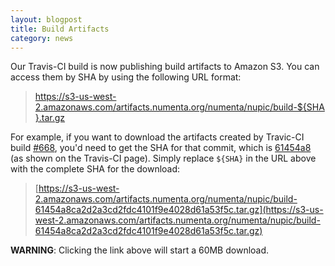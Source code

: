 ```yaml
---
layout: blogpost
title: Build Artifacts
category: news
---
```


Our Travis-CI build is now publishing build artifacts to Amazon S3. You can access them by SHA by using the following URL format:

> https://s3-us-west-2.amazonaws.com/artifacts.numenta.org/numenta/nupic/build-${SHA}.tar.gz

For example, if you want to download the artifacts created by Travic-CI build [#668](https://travis-ci.org/numenta/nupic/builds/11138478), you'd need to get the SHA for that commit, which is [61454a8](http://github.com/numenta/nupic/commit/61454a8ca2d2a3cd2fdc4101f9e4028d61a53f5c) (as shown on the Travis-CI page). Simply replace `${SHA}` in the URL above with the complete SHA for the download:

> [https://s3-us-west-2.amazonaws.com/artifacts.numenta.org/numenta/nupic/build-61454a8ca2d2a3cd2fdc4101f9e4028d61a53f5c.tar.gz](https://s3-us-west-2.amazonaws.com/artifacts.numenta.org/numenta/nupic/build-61454a8ca2d2a3cd2fdc4101f9e4028d61a53f5c.tar.gz)

**WARNING**: Clicking the link above will start a 60MB download.